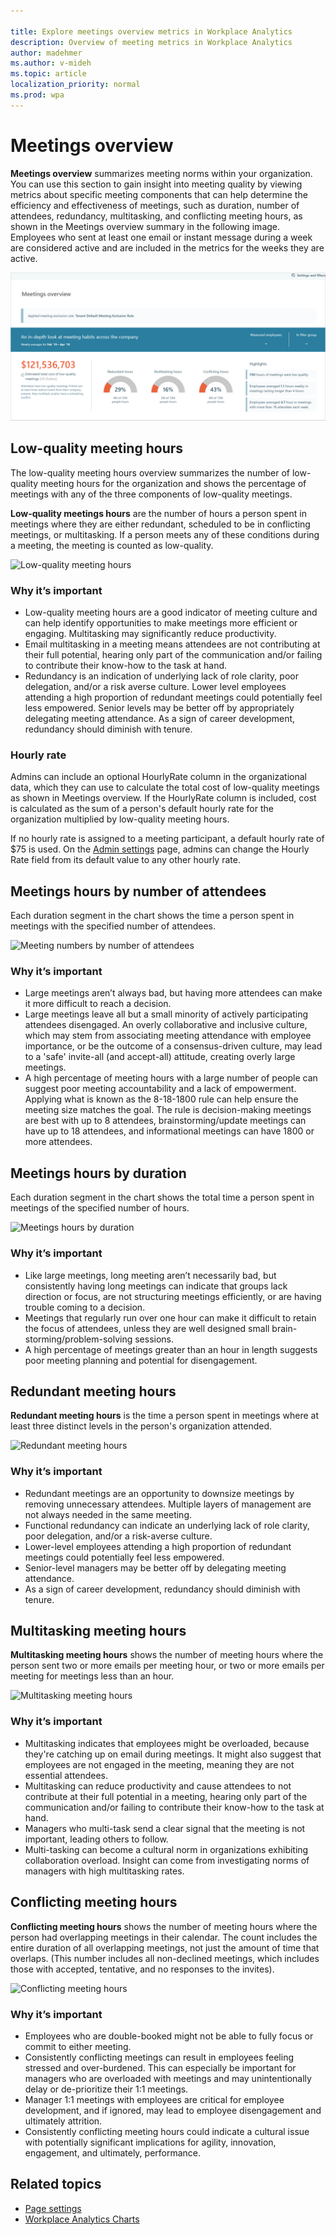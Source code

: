 ```yaml
---

title: Explore meetings overview metrics in Workplace Analytics
description: Overview of meeting metrics in Workplace Analytics
author: madehmer
ms.author: v-mideh
ms.topic: article
localization_priority: normal 
ms.prod: wpa
---
```


# Meetings overview

**Meetings overview** summarizes meeting norms within your organization. You can use this section to gain insight into meeting quality by viewing metrics about specific meeting components that can help determine the efficiency and effectiveness of meetings, such as duration, number of attendees, redundancy, multitasking, and conflicting meeting hours, as shown in the Meetings overview summary in the following image. Employees who sent at least one email or instant message during a week are considered active and are included in the metrics for the weeks they are active.

![Meetings overview](../images/wpa/use/meetings-overview.png)

## Low-quality meeting hours

The low-quality meeting hours overview summarizes the number of low-quality meeting hours for the organization and shows the percentage of meetings with any of the three components of low-quality meetings.

**Low-quality meetings hours** are the number of hours a person spent in meetings where they are either redundant, scheduled to be in conflicting meetings, or multitasking. If a person meets any of these conditions during a meeting, the meeting is counted as low-quality.

![Low-quality meeting hours](../images/wpa/use/06-low-quality-meeting-hours.png)

### Why it’s important

* Low-quality meeting hours are a good indicator of meeting culture and can help identify opportunities to make meetings more efficient or engaging. Multitasking may significantly reduce productivity.
* Email multitasking in a meeting means attendees are not contributing at their full potential, hearing only part of the communication and/or failing to contribute their know-how to the task at hand.
* Redundancy is an indication of underlying lack of role clarity, poor delegation, and/or a risk averse culture. Lower level employees attending a high proportion of redundant meetings could potentially feel less empowered. Senior levels may be better off by appropriately delegating meeting attendance. As a sign of career development, redundancy should diminish with tenure.

### Hourly rate

Admins can include an optional HourlyRate column in the organizational data, which they can use to calculate the total cost of low-quality meetings as shown in Meetings overview. If the HourlyRate column is included, cost is calculated as the sum of a person's default hourly rate for the organization multiplied by low-quality meeting hours.

If no hourly rate is assigned to a meeting participant, a default hourly rate of $75 is used. On the [Admin settings](https://docs.microsoft.com/workplace-analytics/use/settings) page, admins can change the Hourly Rate field from its default value to any other hourly rate.

## Meetings hours by number of attendees

Each duration segment in the chart shows the time a person spent in meetings with the specified number of attendees.

![Meeting numbers by number of attendees](../images/wpa/use/07-meeting-hours-by-number-of-attendees.png)

### Why it’s important

* Large meetings aren’t always bad, but having more attendees can make it more difficult to reach a decision.
* Large meetings leave all but a small minority of actively participating attendees disengaged. An overly collaborative and inclusive culture, which may stem from associating meeting attendance with employee importance, or be the outcome of a consensus-driven culture, may lead to a 'safe' invite-all (and accept-all) attitude, creating overly large meetings.
* A high percentage of meeting hours with a large number of people can suggest poor meeting accountability and a lack of empowerment. Applying what is known as the 8-18-1800 rule can help ensure the meeting size matches the goal. The rule is decision-making meetings are best with up to 8 attendees, brainstorming/update meetings can have up to 18 attendees, and informational meetings can have 1800 or more attendees.

## Meetings hours by duration

Each duration segment in the chart shows the total time a person spent in meetings of the specified number of hours.

![Meetings hours by duration](../images/wpa/use/08-meeting-hours-by-duration.png)

### Why it’s important

* Like large meetings, long meeting aren’t necessarily bad, but consistently having long meetings can indicate that groups lack direction or focus, are not structuring meetings efficiently, or are having trouble coming to a decision.
* Meetings that regularly run over one hour can make it difficult to retain the focus of attendees, unless they are well designed small brain-storming/problem-solving sessions.
* A high percentage of meetings greater than an hour in length suggests poor meeting planning and potential for disengagement.

## Redundant meeting hours

**Redundant meeting hours** is the time a person spent in meetings where at least three distinct levels in the person's organization attended.

![Redundant meeting hours](../images/wpa/use/09-redundant-meeting-hours.png)

### Why it’s important

* Redundant meetings are an opportunity to downsize meetings by removing unnecessary attendees. Multiple layers of management are not always needed in the same meeting.
* Functional redundancy can indicate an underlying lack of role clarity, poor delegation, and/or a risk-averse culture.
* Lower-level employees attending a high proportion of redundant meetings could potentially feel less empowered.
* Senior-level managers may be better off by delegating meeting attendance.
* As a sign of career development, redundancy should diminish with tenure.

## Multitasking meeting hours

**Multitasking meeting hours** shows the number of meeting hours where the person sent two or more emails per meeting hour, or two or more emails per meeting for meetings less than an hour.

![Multitasking meeting hours](../images/wpa/use/10-multitasking-meeting-hours.png)

### Why it’s important

* Multitasking indicates that employees might be overloaded, because they're catching up on email during meetings. It might also suggest that employees are not engaged in the meeting, meaning they are not essential attendees.
* Multitasking can reduce productivity and cause attendees to not contribute at their full potential in a meeting, hearing only part of the communication and/or failing to contribute their know-how to the task at hand.
* Managers who multi-task send a clear signal that the meeting is not important, leading others to follow.
* Multi-tasking can become a cultural norm in organizations exhibiting collaboration overload. Insight can come from investigating norms of managers with high multitasking rates.

## Conflicting meeting hours

**Conflicting meeting hours** shows the number of meeting hours where the person had overlapping meetings in their calendar. The count includes the entire duration of all overlapping meetings, not just the amount of time that overlaps. (This number includes all non-declined meetings, which includes those with accepted, tentative, and no responses to the invites).

![Conflicting meeting hours](../images/wpa/use/11-conflicting-meeting-hours.png)

### Why it’s important

* Employees who are double-booked might not be able to fully focus or commit to either meeting.
* Consistently conflicting meetings can result in employees feeling stressed and over-burdened. This can especially be important for managers who are overloaded with meetings and may unintentionally delay or de-prioritize their 1:1 meetings.
* Manager 1:1 meetings with employees are critical for employee development, and if ignored, may lead to employee disengagement and ultimately attrition.
* Consistently conflicting meeting hours could indicate a cultural issue with potentially significant implications for agility, innovation, engagement, and ultimately, performance.

## Related topics

* [Page settings](../use/explore-page-settings.md)
* [Workplace Analytics Charts](../use/chart-types.md)
